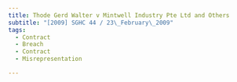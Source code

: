 ```yaml
---
title: Thode Gerd Walter v Mintwell Industry Pte Ltd and Others
subtitle: "[2009] SGHC 44 / 23\_February\_2009"
tags:
  - Contract
  - Breach
  - Contract
  - Misrepresentation

---
```


